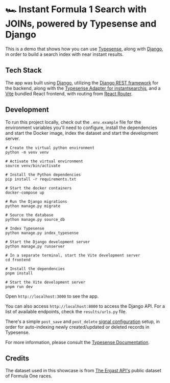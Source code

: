 # 🏎️ Instant Formula 1 Search with JOINs, powered by Typesense and Django

This is a demo that shows how you can use [Typesense](https://github.com/typesense/typesense), along with [Django](https://www.djangoproject.com/), in order to build a search index with near instant results.

## Tech Stack

The app was built using [Django](https://www.djangoproject.com/), utilizing the [Django REST framework](https://www.django-rest-framework.org/) for the backend, along with the <a href="https://github.com/typesense/typesense-instantsearch-adapter" target="_blank">
Typesense Adapter for instantsearchjs</a>, and a [Vite](https://vitejs.dev/) bundled React frontend, with routing from [React Router](https://reactrouter.com/en/main).

## Development

To run this project locally, check out the `.env.example` file for the environment variables you'll need to configure, install the dependencies and start the Docker image, index the dataset and start the development server.

```shell
# Create the virtual python environment 
python -m venv venv

# Activate the virtual environment
source venv/bin/activate

# Install the Python dependencies
pip install -r requirements.txt

# Start the docker containers
docker-compose up

# Run the Django migrations
python manage.py migrate

# Source the database
python manage.py source_db

# Index Typesense
python manage.py index_typesense

# Start the Django development server
python manage.py runserver

# In a separate terminal, start the Vite development server
cd frontend

# Install the dependencies
pnpm install

# Start the Vite development server
pnpm run dev
```

Open `http://localhost:3000` to see the app.

You can also access `http://localhost:8000` to access the Django API. For a list of available endpoints, check the `results/urls.py` file.

There's a simple `post_save` and `post_delete` [signal configuration](https://docs.djangoproject.com/en/5.0/ref/signals/#post-save) setup, in order for auto-indexing newly created/updated or deleted records in Typesense.

For more information, please consult the [Typesense Documentation](https://typesense.org/docs/). 

## Credits

The dataset used in this showcase is from  [The Ergast API's](http://ergast.com/mrd/) public dataset of Formula One races.
